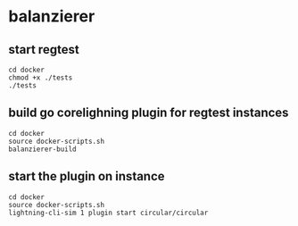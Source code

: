 # balanzierer

## start regtest
```console
cd docker
chmod +x ./tests
./tests
```

## build go corelighning plugin for regtest instances
```console
cd docker
source docker-scripts.sh
balanzierer-build
```

## start the plugin on instance
```console
cd docker
source docker-scripts.sh
lightning-cli-sim 1 plugin start circular/circular
```
